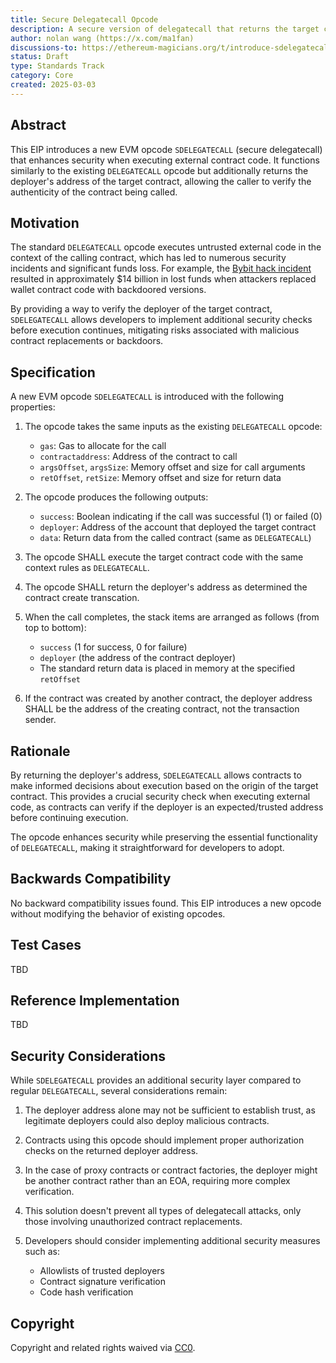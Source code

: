 ```yaml
---
title: Secure Delegatecall Opcode
description: A secure version of delegatecall that returns the target contract's deployer address
author: nolan wang (https://x.com/ma1fan)
discussions-to: https://ethereum-magicians.org/t/introduce-sdelegatecall-opcode-for-enhanced-delegatecall-security/23045/
status: Draft
type: Standards Track
category: Core
created: 2025-03-03
---
```


## Abstract

This EIP introduces a new EVM opcode `SDELEGATECALL` (secure delegatecall) that enhances security when executing external contract code. It functions similarly to the existing `DELEGATECALL` opcode but additionally returns the deployer's address of the target contract, allowing the caller to verify the authenticity of the contract being called.

## Motivation

The standard `DELEGATECALL` opcode executes untrusted external code in the context of the calling contract, which has led to numerous security incidents and significant funds loss. For example, the [Bybit hack incident](https://x.com/benbybit/status/1892963530422505586) resulted in approximately $14 billion in lost funds when attackers replaced wallet contract code with backdoored versions.

By providing a way to verify the deployer of the target contract, `SDELEGATECALL` allows developers to implement additional security checks before execution continues, mitigating risks associated with malicious contract replacements or backdoors.

## Specification



A new EVM opcode `SDELEGATECALL` is introduced with the following properties:

1. The opcode takes the same inputs as the existing `DELEGATECALL` opcode:
   - `gas`: Gas to allocate for the call
   - `contractaddress`: Address of the contract to call
   - `argsOffset`, `argsSize`: Memory offset and size for call arguments
   - `retOffset`, `retSize`: Memory offset and size for return data

2. The opcode produces the following outputs:
   - `success`: Boolean indicating if the call was successful (1) or failed (0)
   - `deployer`: Address of the account that deployed the target contract
   - `data`: Return data from the called contract (same as `DELEGATECALL`)

3. The opcode SHALL execute the target contract code with the same context rules as `DELEGATECALL`.

4. The opcode SHALL return the deployer's address as determined the contract create transcation.

5. When the call completes, the stack items are arranged as follows (from top to bottom):
   - `success` (1 for success, 0 for failure)
   - `deployer` (the address of the contract deployer)
   - The standard return data is placed in memory at the specified `retOffset`

6. If the contract was created by another contract, the deployer address SHALL be the address of the creating contract, not the transaction sender.


## Rationale

By returning the deployer's address, `SDELEGATECALL` allows contracts to make informed decisions about execution based on the origin of the target contract. This provides a crucial security check when executing external code, as contracts can verify if the deployer is an expected/trusted address before continuing execution.

The opcode enhances security while preserving the essential functionality of `DELEGATECALL`, making it straightforward for developers to adopt.

## Backwards Compatibility

No backward compatibility issues found. This EIP introduces a new opcode without modifying the behavior of existing opcodes.

## Test Cases

TBD

## Reference Implementation

TBD

## Security Considerations

While `SDELEGATECALL` provides an additional security layer compared to regular `DELEGATECALL`, several considerations remain:

1. The deployer address alone may not be sufficient to establish trust, as legitimate deployers could also deploy malicious contracts.

2. Contracts using this opcode should implement proper authorization checks on the returned deployer address.

3. In the case of proxy contracts or contract factories, the deployer might be another contract rather than an EOA, requiring more complex verification.

4. This solution doesn't prevent all types of delegatecall attacks, only those involving unauthorized contract replacements.

5. Developers should consider implementing additional security measures such as:
   - Allowlists of trusted deployers
   - Contract signature verification
   - Code hash verification

## Copyright

Copyright and related rights waived via [CC0](../LICENSE.md).
